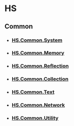 # HS
## Common
- ### [HS.Common.System](https://github.com/hyeseong1835/HS.Common.System)
- ### [HS.Common.Memory](https://github.com/hyeseong1835/HS.Common.Memory)
- ### [HS.Common.Reflection](https://github.com/hyeseong1835/HS.Common.Reflection)
- ### [HS.Common.Collection](https://github.com/hyeseong1835/HS.Common.Collection)
- ### [HS.Common.Text](https://github.com/hyeseong1835/HS.Common.Text)
- ### [HS.Common.Network](https://github.com/hyeseong1835/HS.Common.Network)
- ### [HS.Common.Utility](https://github.com/hyeseong1835/HS.Common.Utility)
